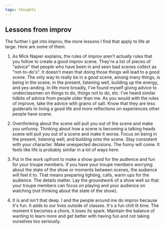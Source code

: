 ```yaml
---
tags: thoughts
---
```


## Lessons from improv

The further I get into improv, the more lessons I find that apply to life at large. Here are some of them.

1. As Mick Napier explains, the rules of improv aren't actually rules that you follow to create a good improv scene. They're a list of pieces of "advice" that people who have been in and seen bad scenes collect as "not-to-do's". It doesn't mean that doing those things will lead to a good scene. The only way to really be in a good scene, among many things, is being in the scene, in the present, listening well, building up the energy, and yes-anding. In life more broadly, I've found myself giving advice to underclassmen on things to do, things not to do, etc. I've heard similar tidbits of advice from people older than me. As you would with the rules of improve, take the advice with grains of salt. Know that they are less guiderails to living a good life and more reflections on experiences other people have scene.

2. Overthinking about the scene will pull you out of the scene and make you unfunny. Thinking about how a scene is becoming a talking heads scene will pull you out of a scene and make it worse. Focus on being in the present, listening well, and building onto the scene. Stay consistent with your character. Make unexpected decisions. The funny will come. It feels like life is probably similar in a lot of ways here.

3. Put in the work upfront to make a show good for the audience and fun for your troupe members. If you have your troupe members worrying about the state of the show or moments between scenes, the audience will feel it to. That means preparing lighting, calls, warm ups for the audience. The details matter. Lay the groundwork of a show well so that your troupe members can focus on playing and your audience on watching (not thinking about the state of the show).

4. It is and isn't that deep. I and the people around me do improv because it's fun. It adds to our lives outside of classes. It's a fun chill lit time. The moment it becomes a chore, it loses its spark. Maintain the balance of wanting to learn more and get better with having fun and not taking ourselves too seriously.
